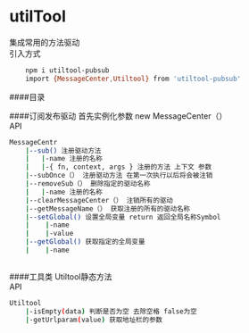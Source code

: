 # utilTool
集成常用的方法驱动<br/>
引入方式<br/>
``` bash
    npm i utiltool-pubsub
    import {MessageCenter,Utiltool} from 'utiltool-pubsub'
```
####目录

####订阅发布驱动
首先实例化参数 new MessageCenter（）<br/>
API<br>
``` bash
MessageCentr
    |--sub() 注册驱动方法
    |   |-name 注册的名称 
    |   |-{ fn, context, args } 注册的方法 上下文 参数
    |--subOnce（） 注册驱动方法 在第一次执行以后将会被注销
    |--removeSub（） 删除指定的驱动名称
    |   |-name 注册的名称
    |--clearMessageCenter（） 注销所有的驱动
    |--getMessageName（） 获取注册的所有的驱动名称
    |--setGlobal() 设置全局变量 return 返回全局名称Symbol
    |    |-name
    |    |-value   
    |--getGlobal() 获取指定的全局变量
    |    |-name
      
```
####工具类
Utiltool静态方法<br>
API<br>
```bash
Utiltool
    |-isEmpty(data) 判断是否为空 去除空格 false为空
    |-getUrlparam(value) 获取地址栏的参数
```
